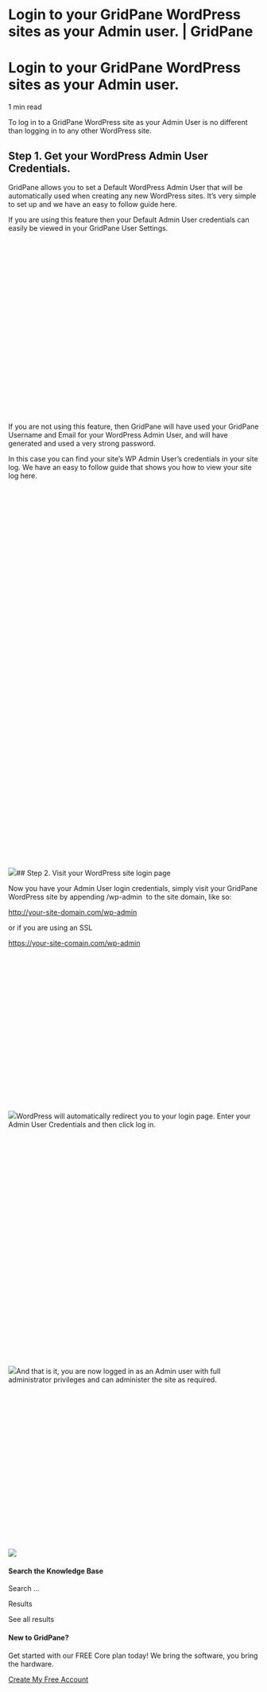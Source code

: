 # Login to your GridPane WordPress sites as your Admin user. | GridPane

# Login to your GridPane WordPress sites as your Admin user.

 

1 min read 

To log in to a GridPane WordPress site as your Admin User is no different than logging in to any other WordPress site.

## Step 1. Get your WordPress Admin User Credentials.

GridPane allows you to set a Default WordPress Admin User that will be automatically used when creating any new WordPress sites. It’s very simple to set up and we have an easy to follow guide here.

If you are using this feature then your Default Admin User credentials can easily be viewed in your GridPane User Settings.

![](data:image/svg+xml,%3Csvg%20xmlns='http://www.w3.org/2000/svg'%20width='2392'%20height='1746'%20viewBox='0%200%202392%201746'%3E%3C/svg%3E)If you are not using this feature, then GridPane will have used your GridPane Username and Email for your WordPress Admin User, and will have generated and used a very strong password.

In this case you can find your site’s WP Admin User’s credentials in your site log. We have an easy to follow guide that shows you how to view your site log here.

![](data:image/svg+xml,%3Csvg%20xmlns='http://www.w3.org/2000/svg'%20width='857'%20height='1303'%20viewBox='0%200%20857%201303'%3E%3C/svg%3E)![](https://s3.us-east-2.wasabisys.com/gridpanekb/Login-to-your-GridPane-WordPress-sitess-your-Admin-user/5d77be1872e9d.png)## Step 2. Visit your WordPress site login page

Now you have your Admin User login credentials, simply visit your GridPane WordPress site by appending /wp-admin  to the site domain, like so:

http://your-site-domain.com/wp-admin

or if you are using an SSL

https://your-site-comain.com/wp-admin

![](data:image/svg+xml,%3Csvg%20xmlns='http://www.w3.org/2000/svg'%20width='1680'%20height='1050'%20viewBox='0%200%201680%201050'%3E%3C/svg%3E)![](https://s3.us-east-2.wasabisys.com/gridpanekb/Login-to-your-GridPane-WordPress-sitess-your-Admin-user/5d77be19bf104.png)WordPress will automatically redirect you to your login page. Enter your Admin User Credentials and then click log in.

![](data:image/svg+xml,%3Csvg%20xmlns='http://www.w3.org/2000/svg'%20width='614'%20height='564'%20viewBox='0%200%20614%20564'%3E%3C/svg%3E)![](https://s3.us-east-2.wasabisys.com/gridpanekb/Login-to-your-GridPane-WordPress-sitess-your-Admin-user/5d77be1bd698f.png)And that is it, you are now logged in as an Admin user with full administrator privileges and can administer the site as required.

![](data:image/svg+xml,%3Csvg%20xmlns='http://www.w3.org/2000/svg'%20width='3396'%20height='2144'%20viewBox='0%200%203396%202144'%3E%3C/svg%3E)![](https://s3.us-east-2.wasabisys.com/gridpanekb/Login-to-your-GridPane-WordPress-sitess-your-Admin-user/5d77be1cbcb3b.png) 

 

#### Search the Knowledge Base

Search ...

 Results

See all results

#### New to GridPane?

Get started with our FREE Core plan today! We bring the software, you bring the hardware.

[Create My Free Account](https://gridpane.com/checkout/?plan=core)

